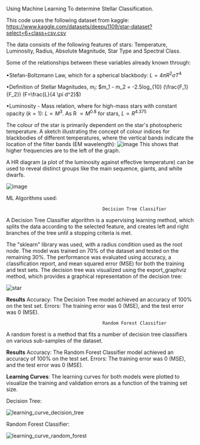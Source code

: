 Using Machine Learning To determine Stellar Classification.

This code uses the following dataset from kaggle: https://www.kaggle.com/datasets/deepu1109/star-dataset?select=6+class+csv.csv

The data consists of the following features of stars: Temperature, Luminosity, Radius, Absolute Magnitude, Star Type and Spectral Class.

Some of the relationships between these variables already known through:

•Stefan-Boltzmann Law, which for a spherical blackbody: $L=4 \pi R^2 \sigma T^4$

•Definition of Stellar Magnitudes, $m_i$: $m_1 - m_2 = -2.5log_{10} (\frac{F_1}{F_2}) (F=\frac{L}{4 \pi d^2}$)

•Luminosity - Mass relation, where for high-mass stars with constant opacity ($k=1$): $L \propto M^3$. As R $\propto M^{0.8}$ for stars, $L \propto R^{4.375}$

The colour of the star is primarily dependent on the star's photospheric temperature. A sketch illustrating the concept of colour indices for blackbodies of different temperatures, where the vertical bands indicate the location of the filter bands (EM wavelength):
![image](https://github.com/user-attachments/assets/95304eb3-e322-443b-932f-0e37c71de16d)
This shows that higher frequencies are to the left of the graph.

A HR diagram (a plot of the luminosity against effective temperature) can be used to reveal distinct groups like the main sequence, giants, and white dwarfs.

![image](https://github.com/user-attachments/assets/276f8d81-6f91-4357-8350-4ec4116542ca)

ML Algorithms used:

                                        Decision Tree Classifier

A Decision Tree Classifier algorithm is a supervising learning method, which splits the data according to the selected feature, and creates left and right branches of the tree until a stopping criteria is met.

The "sklearn" library was used, with a radius condition used as the root node. The model was trained on 70% of the dataset and tested on the remaining 30%. The performance was evaluated using accuracy, a classification report, and mean squared error (MSE) for both the training and test sets.
The decision tree was visualized using the export_graphviz method, which provides a graphical representation of the decision tree:

![star](https://github.com/user-attachments/assets/c0daeb34-57e8-4b7d-9827-d9e34123168e)

**Results**
Accuracy: The Decision Tree model achieved an accuracy of 100% on the test set.
Errors: The training error was 0 (MSE), and the test error was 0 (MSE).

                                        Random Forest Classifier

A random forest is a method that fits a number of decision tree classifiers on various sub-samples of the dataset.

**Results**
Accuracy: The Random Forest Classifier model achieved an accuracy of 100% on the test set.
Errors: The training error was 0 (MSE), and the test error was 0 (MSE).

**Learning Curves**: The learning curves for both models were plotted to visualize the training and validation errors as a function of the training set size.

Decision Tree:

![learning_curve_decision_tree](https://github.com/user-attachments/assets/8b48ee80-c2bd-4986-8aa5-ab465a375b5c)

Random Forest Classifier:

![learning_curve_random_forest](https://github.com/user-attachments/assets/8420053f-aa6a-42c1-9999-490dae8cbba5)


